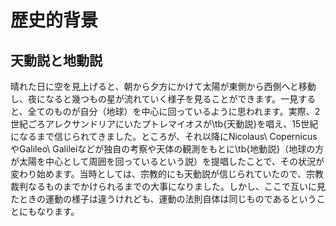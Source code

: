 
# 歴史的背景

## 天動説と地動説

晴れた日に空を見上げると、朝から夕方にかけて太陽が東側から西側へと移動し、夜になると幾つもの星が流れていく様子を見ることができます。一見すると、全てのものが自分（地球）を中心に回っているように思われます。実際、2世紀ごろアレクサンドリアにいたプトレマイオスが\tb{天動説}を唱え、15世紀になるまで信じられてきました。ところが、それ以降にNicolaus\ CopernicusやGalileo\ Galileiなどが独自の考察や天体の観測をもとに\tb{地動説}（地球の方が太陽を中心として周囲を回っているという説）を提唱したことで、その状況が変わり始めます。当時としては、宗教的にも天動説が信じられていたので、宗教裁判なるものまでかけられるまでの大事になりました。しかし、ここで互いに見たときの運動の様子は違うけれども、運動の法則自体は同じものであるということにもなります。